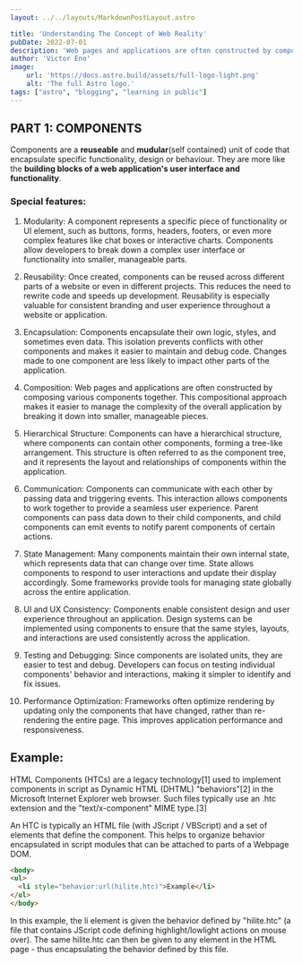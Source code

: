 ```yaml
---
layout: ../../layouts/MarkdownPostLayout.astro

title: 'Understanding The Concept of Web Reality'
pubDate: 2022-07-01
description: 'Web pages and applications are often constructed by composing various components together. Components can communicate with each other by passing data and triggering events.'
author: 'Victor Eno'
image:
    url: 'https://docs.astro.build/assets/full-logo-light.png'
    alt: 'The full Astro logo.'
tags: ["astro", "blogging", "learning in public"]
---
```


## PART 1: COMPONENTS
Components are a **reuseable** and **mudular**(self contained) unit of code that encapsulate specific functionality, design or behaviour. They are more like the **building blocks of a web application's user interface and functionality**.


### Special features:
1. Modularity:
A component represents a specific piece of functionality or UI element, such as buttons, forms, headers, footers, or even more complex features like chat boxes or interactive charts. Components allow developers to break down a complex user interface or functionality into smaller, manageable parts.
2. Reusability:
Once created, components can be reused across different parts of a website or even in different projects. This reduces the need to rewrite code and speeds up development. Reusability is especially valuable for consistent branding and user experience throughout a website or application.
3. Encapsulation:
Components encapsulate their own logic, styles, and sometimes even data. This isolation prevents conflicts with other components and makes it easier to maintain and debug code. Changes made to one component are less likely to impact other parts of the application.
4. Composition:
Web pages and applications are often constructed by composing various components together. This compositional approach makes it easier to manage the complexity of the overall application by breaking it down into smaller, manageable pieces.
5. Hierarchical Structure:
Components can have a hierarchical structure, where components can contain other components, forming a tree-like arrangement. This structure is often referred to as the component tree, and it represents the layout and relationships of components within the application.
6. Communication:
Components can communicate with each other by passing data and triggering events. This interaction allows components to work together to provide a seamless user experience. Parent components can pass data down to their child components, and child components can emit events to notify parent components of certain actions.
7. State Management:
Many components maintain their own internal state, which represents data that can change over time. State allows components to respond to user interactions and update their display accordingly. Some frameworks provide tools for managing state globally across the entire application.
8. UI and UX Consistency:
Components enable consistent design and user experience throughout an application. Design systems can be implemented using components to ensure that the same styles, layouts, and interactions are used consistently across the application.
9. Testing and Debugging:
Since components are isolated units, they are easier to test and debug. Developers can focus on testing individual components' behavior and interactions, making it simpler to identify and fix issues.

10. Performance Optimization:
Frameworks often optimize rendering by updating only the components that have changed, rather than re-rendering the entire page. This improves application performance and responsiveness.

## Example:
HTML Components (HTCs) are a legacy technology[1] used to implement components in script as Dynamic HTML (DHTML) "behaviors"[2] in the Microsoft Internet Explorer web browser. Such files typically use an .htc extension and the "text/x-component" MIME type.[3]

An HTC is typically an HTML file (with JScript / VBScript) and a set of elements that define the component. This helps to organize behavior encapsulated in script modules that can be attached to parts of a Webpage DOM.

```html
<body>
<ul>
  <li style="behavior:url(hilite.htc)">Example</li>
</ul>
</body>
```

In this example, the li element is given the behavior defined by "hilite.htc" (a file that contains JScript code defining highlight/lowlight actions on mouse over). The same hilite.htc can then be given to any element in the HTML page - thus encapsulating the behavior defined by this file.
